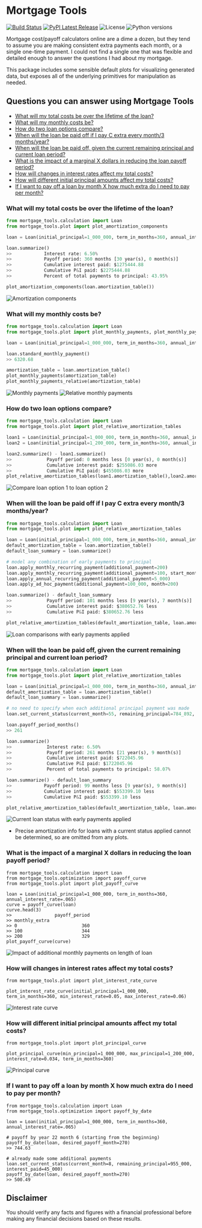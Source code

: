# Mortgage Tools

[![Build Status](https://github.com/lmnoel/mortgage-tools/actions/workflows/python-package.yml/badge.svg)](https://github.com/lmnoel/mortgage-tools/actions/workflows/python-package.yml)
[![PyPI Latest Release](https://img.shields.io/pypi/v/mortgage_tools.svg)](https://pypi.org/project/mortgage_tools/)
![License](https://img.shields.io/pypi/l/mortgage_tools)
![Python versions](https://img.shields.io/pypi/pyversions/mortgage_tools)

Mortgage cost/payoff calculators online are a dime a dozen, but they tend to assume you are making consistent extra
payments each month, or a single one-time payment. I could not find a single one that was flexible and detailed enough
to answer the questions I had about my mortgage.

This package includes some sensible default plots for visualizing generated data, but exposes all of the underlying 
primitives for manipulation as needed.

## Questions you can answer using Mortgage Tools
 * [What will my total costs be over the lifetime of the loan?](#what-will-my-total-costs-be-over-the-lifetime-of-the-loan)
 * [What will my monthly costs be?](#what-will-my-monthly-costs-be)
 * [How do two loan options compare?](#how-do-two-loan-options-compare)
 * [When will the loan be paid off if I pay C extra every month/3 months/year?](#when-will-the-loan-be-paid-off-if-I-pay-c-extra-every-month3-monthsyear)
 * [When will the loan be paid off, given the current remaining principal and current loan period?](#when-will-the-loan-be-paid-off-given-the-current-remaining-principal-and-current-loan-period)
 * [What is the impact of a marginal X dollars in reducing the loan payoff period?](#what-is-the-impact-of-a-marginal-x-dollars-in-reducing-the-loan-payoff-period)
 * [How will changes in interest rates affect my total costs?](#how-will-changes-in-interest-rates-affect-my-total-costs)
 * [How will different initial principal amounts affect my total costs?](#how-will-different-initial-principal-amounts-affect-my-total-costs)
 * [If I want to pay off a loan by month X how much extra do I need to pay per month?](#if-I-want-to-pay-off-a-loan-by-month-x-how-much-extra-do-I-need-to-pay-per-month)


### What will my total costs be over the lifetime of the loan?

```python
from mortgage_tools.calculation import Loan
from mortgage_tools.plot import plot_amortization_components

loan = Loan(initial_principal=1_000_000, term_in_months=360, annual_interest_rate=.065)

loan.summarize()
>>            Interest rate: 6.50%
>>            Payoff period: 360 months [30 year(s), 0 month(s)]
>>            Cumulative interest paid: $1275444.88
>>            Cumulative P&I paid: $2275444.88
>>            Percent of total payments to principal: 43.95%

plot_amortization_components(loan.amortization_table())
```
![Amortization components](images/fig1.png)

### What will my monthly costs be?

```python
from mortgage_tools.calculation import Loan
from mortgage_tools.plot import plot_monthly_payments, plot_monthly_payments_relative

loan = Loan(initial_principal=1_000_000, term_in_months=360, annual_interest_rate=.065)

loan.standard_monthly_payment()
>> 6320.68

amortization_table = loan.amortization_table()
plot_monthly_payments(amortization_table)
plot_monthly_payments_relative(amortization_table)
```
![Monthly payments](images/fig2.png)
![Relative monthly payments](images/fig3.png)

### How do two loan options compare?

```python
from mortgage_tools.calculation import Loan
from mortgage_tools.plot import plot_relative_amortization_tables

loan1 = Loan(initial_principal=1_000_000, term_in_months=360, annual_interest_rate=.065)
loan2 = Loan(initial_principal=1_200_000, term_in_months=360, annual_interest_rate=.065)

loan2.summarize() - loan1.summarize()
>>             Payoff period: 0 months less [0 year(s), 0 month(s)]
>>             Cumulative interest paid: $255086.03 more
>>             Cumulative P&I paid: $455086.03 more
plot_relative_amortization_tables(loan1.amortization_table(),loan2.amortization_table())
```
![Compare loan option 1 to loan option 2](images/fig4.png)

### When will the loan be paid off if I pay C extra every month/3 months/year?

```python
from mortgage_tools.calculation import Loan
from mortgage_tools.plot import plot_relative_amortization_tables

loan = Loan(initial_principal=1_000_000, term_in_months=360, annual_interest_rate=.065)
default_amortization_table = loan.amortization_table()
default_loan_summary = loan.summarize()

# model any combination of early payments to principal
loan.apply_monthly_recurring_payment(additional_payment=200)
loan.apply_monthly_recurring_payment(additional_payment=100, start_month=45, end_month=48)
loan.apply_annual_recurring_payment(additional_payment=5_000)
loan.apply_ad_hoc_payment(additional_payment=100_000, month=200)

loan.summarize() - default_loan_summary
>>             Payoff period: 101 months less [9 year(s), 7 month(s)]
>>             Cumulative interest paid: $380652.76 less
>>             Cumulative P&I paid: $380652.76 less

plot_relative_amortization_tables(default_amortization_table, loan.amortization_table())
```
![Loan comparisons with early payments applied](images/fig5.png)

### When will the loan be paid off, given the current remaining principal and current loan period?

```python
from mortgage_tools.calculation import Loan
from mortgage_tools.plot import plot_relative_amortization_tables

loan = Loan(initial_principal=1_000_000, term_in_months=360, annual_interest_rate=.065)
default_amortization_table = loan.amortization_table()
default_loan_summary = loan.summarize()

# no need to specify when each additional principal payment was made
loan.set_current_status(current_month=55, remaining_principal=784_892, interest_paid=200_368)

loan.payoff_period_months()
>> 261

loan.summarize()
>>             Interest rate: 6.50%
>>             Payoff period: 261 months [21 year(s), 9 month(s)]
>>             Cumulative interest paid: $722045.96
>>             Cumulative P&I paid: $1722045.96
>>             Percent of total payments to principal: 58.07%

loan.summarize() - default_loan_summary
>>            Payoff period: 99 months less [9 year(s), 9 month(s)]
>>            Cumulative interest paid: $553399.10 less
>>            Cumulative P&I paid: $553399.10 less

plot_relative_amortization_tables(default_amortization_table, loan.amortization_table(), "../../images/fig5.png")
```
![Current loan status with early payments applied](images/fig6.png)
* Precise amortization info for loans with a current status applied cannot be determined, so are omitted from any plots.

### What is the impact of a marginal X dollars in reducing the loan payoff period?
```python3
from mortgage_tools.calculation import Loan
from mortgage_tools.optimization import payoff_curve
from mortgage_tools.plot import plot_payoff_curve

loan = Loan(initial_principal=1_000_000, term_in_months=360, annual_interest_rate=.065)
curve = payoff_curve(loan)
curve.head(3)
>>                payoff_period
>> monthly_extra               
>> 0                        360
>> 100                      344
>> 200                      329
plot_payoff_curve(curve)
```
![Impact of additional monthly payments on length of loan](images/fig7.png)

### How will changes in interest rates affect my total costs?
```python3
from mortgage_tools.plot import plot_interest_rate_curve

plot_interest_rate_curve(initial_principal=1_000_000, term_in_months=360, min_interest_rate=0.05, max_interest_rate=0.06)
```
![Interest rate curve](images/fig8.png)

### How will different initial principal amounts affect my total costs?
```python3
from mortgage_tools.plot import plot_principal_curve

plot_principal_curve(min_principal=1_000_000, max_principal=1_200_000, interest_rate=0.034, term_in_months=360)
```
![Principal curve](images/fig9.png)

### If I want to pay off a loan by month X how much extra do I need to pay per month?
```python3
from mortgage_tools.calculation import Loan
from mortgage_tools.optimization import payoff_by_date

loan = Loan(initial_principal=1_000_000, term_in_months=360, annual_interest_rate=.065)

# payoff by year 22 month 6 (starting from the beginning)
payoff_by_date(loan, desired_payoff_month=270)
>> 744.63

# already made some additional payments
loan.set_current_status(current_month=8, remaining_principal=955_000, interest_paid=45_000)
payoff_by_date(loan, desired_payoff_month=270)
>> 500.49
```

## Disclaimer

You should verify any facts and figures with a financial professional before making any financial decisions based on these results.
